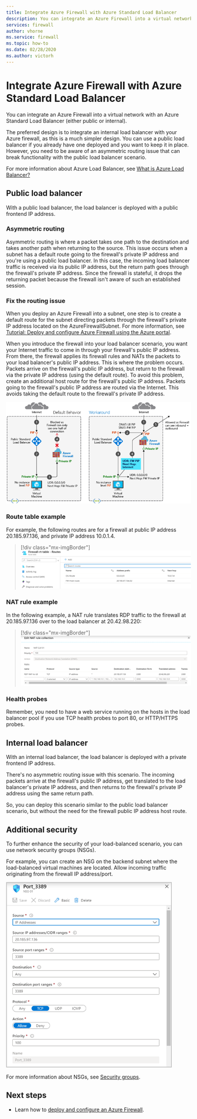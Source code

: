 ```yaml
---
title: Integrate Azure Firewall with Azure Standard Load Balancer
description: You can integrate an Azure Firewall into a virtual network with an Azure Standard Load Balancer (either public or internal).
services: firewall
author: vhorne
ms.service: firewall
ms.topic: how-to
ms.date: 02/28/2020
ms.author: victorh
---
```


# Integrate Azure Firewall with Azure Standard Load Balancer

You can integrate an Azure Firewall into a virtual network with an Azure Standard Load Balancer (either public or internal). 

The preferred design is to integrate an internal load balancer with your Azure firewall, as this is a much simpler design. You can use a public load balancer if you already have one deployed and you want to keep it in place. However, you need to be aware of an asymmetric routing issue that can break functionality with the public load balancer scenario.

For more information about Azure Load Balancer, see [What is Azure Load Balancer?](../load-balancer/load-balancer-overview.md)

## Public load balancer

With a public load balancer, the load balancer is deployed with a public frontend IP address.

### Asymmetric routing

Asymmetric routing is where a packet takes one path to the destination and takes another path when returning to the source. This issue occurs when a subnet has a default route going to the firewall's private IP address and you're using a public load balancer. In this case, the incoming load balancer traffic is received via its public IP address, but the return path goes through the firewall's private IP address. Since the firewall is stateful, it drops the returning packet because the firewall isn't aware of such an established session.

### Fix the routing issue

When you deploy an Azure Firewall into a subnet, one step is to create a default route for the subnet directing packets through the firewall's private IP address located on the AzureFirewallSubnet. For more information, see [Tutorial: Deploy and configure Azure Firewall using the Azure portal](tutorial-firewall-deploy-portal.md#create-a-default-route).

When you introduce the firewall into your load balancer scenario, you want your Internet traffic to come in through your firewall's public IP address. From there, the firewall applies its firewall rules and NATs the packets to your load balancer's public IP address. This is where the problem occurs. Packets arrive on the firewall's public IP address, but return to the firewall via the private IP address (using the default route).
To avoid this problem, create an additional host route for the firewall's public IP address. Packets going to the firewall's public IP address are routed via the Internet. This avoids taking the default route to the firewall's private IP address.

![Asymmetric routing](media/integrate-lb/Firewall-LB-asymmetric.png)

### Route table example

For example, the following routes are for a firewall at public IP address 20.185.97.136, and private IP address 10.0.1.4.

> [!div class="mx-imgBorder"]
> ![Route table](media/integrate-lb/route-table.png)

### NAT rule example

In the following example, a NAT rule translates RDP traffic to the firewall at 20.185.97.136 over to the load balancer at 20.42.98.220:

> [!div class="mx-imgBorder"]
> ![NAT rule](media/integrate-lb/nat-rule-02.png)

### Health probes

Remember, you need to have a web service running on the hosts in the load balancer pool if you use TCP health probes to port 80, or HTTP/HTTPS probes.

## Internal load balancer

With an internal load balancer, the load balancer is deployed with a private frontend IP address.

There's no asymmetric routing issue with this scenario. The incoming packets arrive at the firewall's public IP address, get translated to the load balancer's private IP address, and then returns to the firewall's private IP address using the same return path.

So, you can deploy this scenario similar to the public load balancer scenario, but without the need for the firewall public IP address host route.

## Additional security

To further enhance the security of your load-balanced scenario, you can use network security groups (NSGs).

For example, you can create an NSG on the backend subnet where the load-balanced virtual machines are located. Allow incoming traffic originating from the firewall IP address/port.

![Network security group](media/integrate-lb/nsg-01.png)

For more information about NSGs, see [Security groups](../virtual-network/security-overview.md).

## Next steps

- Learn how to [deploy and configure an Azure Firewall](tutorial-firewall-deploy-portal.md).